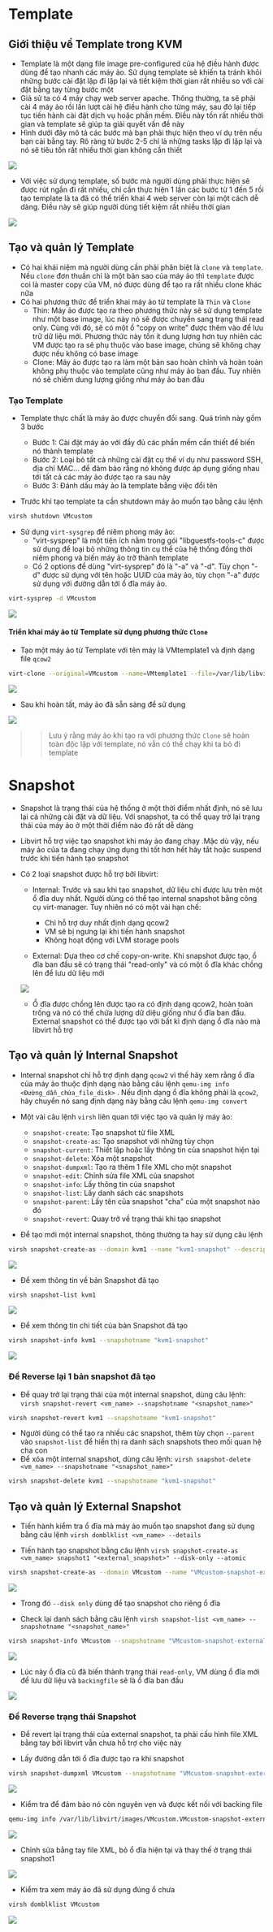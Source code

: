# Template
## Giới thiệu về Template trong KVM
- Template là một dạng file image pre-configured của hệ điều hành được dùng để tạo nhanh các máy ảo. Sử dụng template sẽ khiến ta tránh khỏi những bước cài đặt lặp đi lặp lại và tiết kiệm thời gian rất nhiều so với cài đặt bằng tay từng bước một
- Giả sử ta có 4 máy chạy web server apache. Thông thường, ta sẽ phải cài 4 máy ảo rồi lần lượt cài hệ điều hành cho từng máy, sau đó lại tiếp tục tiến hành cài đặt dịch vụ hoặc phần mềm. Điều này tốn rất nhiều thời gian và template sẽ giúp ta giải quyết vấn đề này
- Hình dưới đây mô tả các bước mà bạn phải thực hiện theo ví dụ trên nếu bạn cài bằng tay. Rõ ràng từ bước 2-5 chỉ là những tasks lặp đi lặp lại và nó sẽ tiêu tốn rất nhiều thời gian không cần thiết

![](./images/template1.png)

- Với việc sử dụng template, số bước mà người dùng phải thực hiện sẽ được rút ngắn đi rất nhiều, chỉ cần thực hiện 1 lần các bước từ 1 đến 5 rồi tạo template là ta đã có thể triển khai 4 web server còn lại một cách dễ dàng. Điều này sẽ giúp người dùng tiết kiệm rất nhiều thời gian

![](./images/template2.png)

## Tạo và quản lý Template
- Có hai khái niệm mà người dùng cần phải phân biệt là `clone` và `template`. Nếu `clone` đơn thuần chỉ là một bản sao của máy ảo thì `template` được coi là master copy của VM, nó được dùng để tạo ra rất nhiều clone khác nữa 
- Có hai phương thức để triển khai máy ảo từ template là `Thin` và `Clone`
	+ Thin: Máy ảo được tạo ra theo phương thức này sẽ sử dụng template như một base image, lúc này nó sẽ được chuyển sang trạng thái read only. Cùng với đó, sẽ có một ổ "copy on write" được thêm vào để lưu trữ dữ liệu mới. Phương thức này tốn ít dung lượng hơn tuy nhiên các VM được tạo ra sẽ phụ thuộc vào base image, chúng sẽ không chạy được nếu không có base image
	+ Clone: Máy ảo được tạo ra làm một bản sao hoàn chỉnh và hoàn toàn không phụ thuộc vào template cũng như máy ảo ban đầu. Tuy nhiên nó sẽ chiếm dung lượng giống như máy ảo ban đầu

### Tạo Template
- Template thực chất là máy ảo được chuyển đổi sang. Quá trình này gồm 3 bước
	+ Bước 1: Cài đặt máy ảo với đầy đủ các phần mềm cần thiết để biến nó thành template
	+ Bước 2: Loại bỏ tất cả những cài đặt cụ thể ví dụ như password SSH, địa chỉ MAC... để đảm bảo rằng nó không được áp dụng giống nhau tới tất cả các máy ảo được tạo ra sau này
	+ Bước 3: Đánh dấu máy ảo là template bằng việc đổi tên

- Trước khi tạo template ta cần shutdown máy ảo muốn tạo bằng câu lệnh
```sh
virsh shutdown VMcustom
```
- Sử dụng `virt-sysgrep` để niêm phong máy ảo:
	+ "virt-sysprep" là một tiện ích nằm trong gói "libguestfs-tools-c" được sử dụng để loại bỏ những thông tin cụ thể của hệ thống đồng thời niêm phong và biến máy ảo trở thành template
	+ Có 2 options để dùng "virt-sysprep" đó là "-a" và "-d". Tùy chọn "-d" được sử dụng với tên hoặc UUID của máy ảo, tùy chọn "-a" được sử dụng với đường dẫn tới ổ đĩa máy ảo.
```sh
virt-sysprep -d VMcustom
```

![](./images/template3.png)

#### Triển khai máy ảo từ Template sử dụng phương thức `Clone`
- Tạo một máy ảo từ Template với tên máy là VMtemplate1 và định dạng file `qcow2`

```sh
virt-clone --original=VMcustom --name=VMtemplate1 --file=/var/lib/libvirt/images/VMtemplate1.qcow2
```

![](./images/template4.png)

- Sau khi hoàn tất, máy ảo đã sẵn sàng để sử dụng

![](./images/template5.png)

>> Lưu ý rằng máy ảo khi tạo ra với phương thức `Clone` sẽ hoàn toàn độc lập với template, nó vẫn có thể chạy khi ta bỏ đi template

# Snapshot
- Snapshot là trạng thái của hệ thống ở một thời điểm nhất định, nó sẽ lưu lại cả những cài đặt và dữ liệu. Với snapshot, ta có thể quay trở lại trạng thái của máy ảo ở một thời điểm nào đó rất dễ dàng
- Libvirt hỗ trợ việc tạo snapshot khi máy ảo đang chạy .Mặc dù vậy, nếu máy ảo của ta đang chạy ứng dụng thì tốt hơn hết hãy tắt hoặc suspend trước khi tiến hành tạo snapshot
- Có 2 loại snapshot được hỗ trợ bởi libvirt:
	+ Internal: Trước và sau khi tạo snapshot, dữ liệu chỉ được lưu trên một ổ đĩa duy nhất. Người dùng có thể tạo internal snapshot bằng công cụ virt-manager. Tuy nhiên nó có một vài hạn chế:
		+ Chỉ hỗ trợ duy nhất định dạng qcow2
		+ VM sẽ bị ngưng lại khi tiến hành snapshot
		+ Không hoạt động với LVM storage pools

	+ External: Dựa theo cơ chế copy-on-write. Khi snapshot được tạo, ổ đĩa ban đầu sẽ có trạng thái "read-only" và có một ổ đĩa khác chồng lên để lưu dữ liệu mới

	![](./images/snapshot.png)
	
	+ Ổ đĩa được chồng lên được tạo ra có định dạng qcow2, hoàn toàn trống và nó có thể chứa lượng dữ diệu giống như ổ đĩa ban đầu. External snapshot có thể được tạo với bất kì định dạng ổ đĩa nào mà libvirt hỗ trợ

## Tạo và quản lý Internal Snapshot
- Internal snapshot chỉ hỗ trợ định dạng `qcow2` vì thế hãy xem rằng ổ đĩa của máy ảo thuộc định dạng nào bằng câu lệnh `qemu-img info <Đường_dẫn_chứa_file_disk>` . Nếu định dạng ổ đĩa không phải là `qcow2`, hãy chuyển nó sang định dạng này bằng câu lệnh `qemu-img convert`

- Một vài câu lệnh `virsh` liên quan tới việc tạo và quản lý máy ảo:
	+ `snapshot-create`: Tạo snapshot từ file XML
	+ `snapshot-create-as`: Tạo snapshot với những tùy chọn
	+ `snapshot-current`: Thiết lập hoặc lấy thông tin của snapshot hiện tại
	+ `snapshot-delete`: Xóa một snapshot
	+ `snapshot-dumpxml`: Tạo ra thêm 1 file XML cho một snapshot
	+ `snapshot-edit`: Chỉnh sửa file XML của snapshot
	+ `snapshot-info`: Lấy thông tin của snapshot
	+ `snapshot-list`: Lấy danh sách các snapshots
	+ `snapshot-parent`: Lấy tên của snapshot "cha" của một snapshot nào đó
	+ `snapshot-revert`: Quay trở về trạng thái khi tạo snapshot

- Để tạo mới một internal snapshot, thông thường ta hay sử dụng câu lệnh 
```sh
virsh snapshot-create-as --domain kvm1 --name "kvm1-snapshot" --description "khoi tao"
```

![](./images/snapshot1.png)

- Để xem thông tin về bản Snapshot đã tạo
```sh
virsh snapshot-list kvm1
```

![](./images/snapshot2.png)

- Để xem thông tin chi tiết của bản Snapshot đã tạo
```sh
virsh snapshot-info kvm1 --snapshotname "kvm1-snapshot"
```

![](./images/snapshot3.png)

### Để Reverse lại 1 bản snapshot đã tạo
- Để quay trở lại trạng thái của một internal snapshot, dùng câu lệnh: `virsh snapshot-revert <vm_name> --snapshotname "<snapshot_name>"`

```sh
virsh snapshot-revert kvm1 --snapshotname "kvm1-snapshot"
```

- Người dùng có thể tạo ra nhiều các snapshot, thêm tùy chọn `--parent` vào `snapshot-list` để hiển thị ra danh sách snapshots theo mối quan hệ cha con
- Để xóa một internal snapshot, dùng câu lệnh: `virsh snapshot-delete <vm_name> --snapshotname "<snapshot_name>"`

```sh
virsh snapshot-delete kvm1 --snapshotname "kvm1-snapshot"
```

## Tạo và quản lý External Snapshot
- Tiến hành kiểm tra ổ đĩa mà máy ảo muốn tạo snapshot đang sử dụng bằng câu lệnh `virsh domblklist <vm_name> --details`

- Tiến hành tạo snapshot bằng câu lệnh `virsh snapshot-create-as <vm_name> snapshot1 "<external_snapshot>" --disk-only --atomic`

```sh
virsh snapshot-create-as --domain VMcustom --name "VMcustom-snapshot-external" --disk-only --description "khoi tao"
```

![](./images/snapshot4.png)


- Trong đó `--disk only` dùng để tạo snapshot cho riêng ổ đĩa


- Check lại danh sách bằng câu lệnh `virsh snapshot-list <vm_name> --snapshotname "<snapshot_name>"`
```sh
virsh snapshot-info VMcustom --snapshotname "VMcustom-snapshot-external"
```

![](./images/snapshot5.png)

- Lúc này ổ đĩa cũ đã biến thành trạng thái `read-only`, VM dùng ổ đĩa mới để lưu dữ liệu và `backingfile` sẽ là ổ đĩa ban đầu

![](./images/snapshot6.png)

### Để Reverse trạng thái Snapshot
- Để revert lại trạng thái của external snapshot, ta phải cấu hình file XML bằng tay bởi libvirt vẫn chưa hỗ trợ cho việc này

- Lấy đường dẫn tới ổ đĩa được tạo ra khi snapshot
```sh
virsh snapshot-dumpxml VMcustom --snapshotname "VMcustom-snapshot-external" | grep 'source file' | head -1
```

![](./images/snapshot7.png)

- Kiểm tra để đảm bảo nó còn nguyên vẹn và được kết nối với backing file
```sh
qemu-img info /var/lib/libvirt/images/VMcustom.VMcustom-snapshot-external | grep backing
```

![](./images/snapshot8.png)

- Chỉnh sửa bằng tay file XML, bỏ ổ đĩa hiện tại và thay thế ở trạng thái snapshot1

![](./images/snapshot9.png)

- Kiểm tra xem máy ảo đã sử dụng đúng ổ chưa
```sh
virsh domblklist VMcustom
```

![](./images/snapshot10.png)
